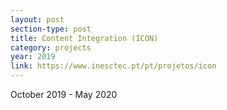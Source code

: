 ```yaml
---
layout: post
section-type: post
title: Content Integration (ICON)
category: projects
year: 2019
link: https://www.inesctec.pt/pt/projetos/icon
---
```

October 2019 - May 2020